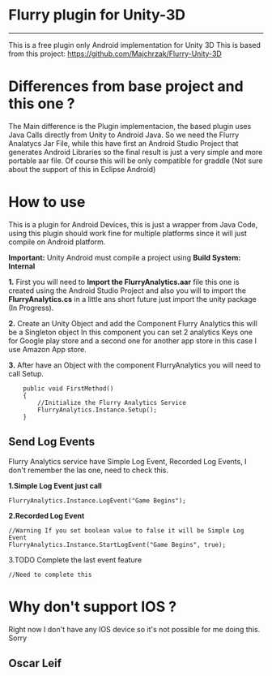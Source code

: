 # Flurry plugin for Unity-3D
----
This is a free plugin only Android implementation for Unity 3D
This is based from this project:
https://github.com/Majchrzak/Flurry-Unity-3D

# Differences from base project and this one ?

The Main difference is the Plugin implementacion, the based plugin uses Java Calls directly from Unity to Android Java.
So we need the Flurry Analatycs Jar File, while this have first an Android Studio Project that generates Android Libraries so the final result is just a very simple and more portable aar file. Of course this will be only compatible for graddle (Not sure about the support of this in Eclipse Android) 

# How to use 

This is a plugin for Android Devices, this is just a wrapper from Java Code, using this plugin should work fine for multiple platforms since it will just compile on Android platform.

**Important:** Unity Android must compile a project using **Build System: Internal**  


**1.** First you will need to **Import the FlurryAnalytics.aar** file this one is created  using the Android Studio Project and also you will to import the **FlurryAnalytics.cs** in a little ans short future just import the unity package (In Progress).

**2.** Create an Unity Object and add the Component Flurry Analytics this will be a Singleton object
In this component you can set 2 analytics Keys one for Google play store and a second one for another app store in this case I use Amazon App store.

**3.** After have an Object with the component FlurryAnalytics you will need to call Setup.
 
        public void FirstMethod()
    	{
			//Initialize the Flurry Analytics Service
    		FlurryAnalytics.Instance.Setup();
    	}
## Send Log Events 

Flurry Analytics service have Simple Log Event, Recorded Log Events, I don't remember the las one, need to check this.

**1.Simple Log Event just call**
		

    FlurryAnalytics.Instance.LogEvent("Game Begins");

**2.Recorded Log Event**

	//Warning If you set boolean value to false it will be Simple Log Event
    FlurryAnalytics.Instance.StartLogEvent("Game Begins", true);

3.TODO Complete the last event feature

    //Need to complete this

 

# Why don't support IOS ?

Right now I don't have any IOS device so it's not possible for me doing this.
Sorry 

## Oscar Leif
